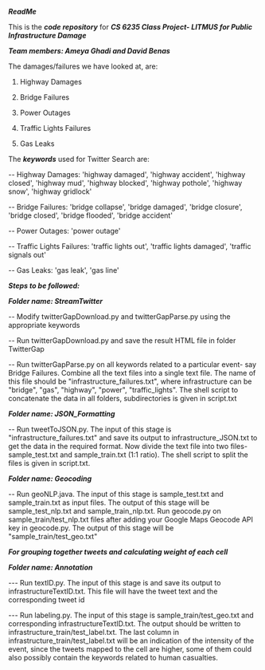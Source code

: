 ***ReadMe***

This is the ***code repository*** for 
***CS 6235 Class Project- LITMUS for Public Infrastructure Damage***

***Team members: Ameya Ghadi and David Benas***

The damages/failures we have looked at, are:

1) Highway Damages

2) Bridge Failures

3) Power Outages

4) Traffic Lights Failures

5) Gas Leaks


The ***keywords*** used for Twitter Search are:

-- Highway Damages: 'highway damaged', 'highway accident', 'highway closed', 'highway mud', 'highway blocked', 'highway pothole', 'highway snow', 'highway gridlock'

-- Bridge Failures: 'bridge collapse', 'bridge damaged', 'bridge closure', 'bridge closed', 'bridge flooded', 'bridge accident'

-- Power Outages: 'power outage'

-- Traffic Lights Failures: 'traffic lights out', 'traffic lights damaged', 'traffic signals out'

-- Gas Leaks: 'gas leak', 'gas line'


***Steps to be followed:***

***Folder name: StreamTwitter***

-- Modify twitterGapDownload.py and twitterGapParse.py using the appropriate keywords

-- Run twitterGapDownload.py and save the result HTML file in folder TwitterGap

-- Run twitterGapParse.py on all keywords related to a particular event- say Bridge Failures. Combine all the text files into a single text file. The name of this file should be "infrastructure_failures.txt", where infrastructure can be "bridge", "gas", "highway", "power", "traffic_lights". The shell script to concatenate the data in all folders, subdirectories is given in script.txt


***Folder name: JSON_Formatting***

-- Run tweetToJSON.py. The input of this stage is "infrastructure_failures.txt" and save its output to infrastructure_JSON.txt to get the data in the required format. Now divide the text file into two files- sample_test.txt and sample_train.txt (1:1 ratio). The shell script to split the files is given in script.txt.

***Folder name: Geocoding***

-- Run geoNLP.java. The input of this stage is sample_test.txt and sample_train.txt as input files. The output of this stage will be sample_test_nlp.txt and sample_train_nlp.txt. Run geocode.py on sample_train/test_nlp.txt files after adding your Google Maps Geocode API key in geocode.py. The output of this stage will be "sample_train/test_geo.txt"


***For grouping together tweets and calculating weight of each cell***

***Folder name: Annotation***

--- Run textID.py. The input of this stage is  and save its output to infrastructureTextID.txt. This file will have the tweet text and the corresponding tweet id

--- Run labeling.py. The input of this stage is sample_train/test_geo.txt and corresponding infrastructureTextID.txt. The output should be written to infrastructure_train/test_label.txt. The last column in infrastructure_train/test_label.txt will be an indication of the intensity of the event, since the tweets mapped to the cell are higher, some of them could also possibly contain the keywords related to human casualties.
